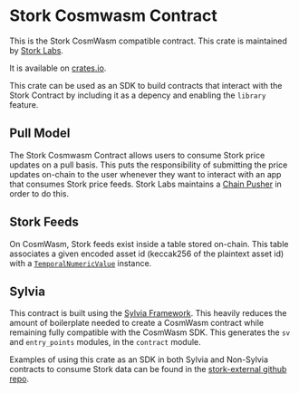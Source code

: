 # Stork Cosmwasm Contract

This is the Stork CosmWasm compatible contract. This crate is maintained by [Stork Labs](https://stork.network).

It is available on [crates.io](https://crates.io/crates/stork-cw).

This crate can be used as an SDK to build contracts that interact with the Stork Contract by including it as a depency and enabling the `library` feature.

## Pull Model

The Stork Cosmwasm Contract allows users to consume Stork price updates on a pull basis. This puts the responsibility of submitting the price updates on-chain to the user whenever they want to interact with an app that consumes Stork price feeds. Stork Labs maintains a [Chain Pusher](https://github.com/stork-oracle/stork-external/apps/docs/chain_pusher) in order to do this.

## Stork Feeds

On CosmWasm, Stork feeds exist inside a table stored on-chain. This table associates a given encoded asset id (keccak256 of the plaintext asset id) with a [`TemporalNumericValue`](./src/temporal_numeric_value.rs) instance.

## Sylvia

This contract is built using the [Sylvia Framework](https://github.com/CosmWasm/sylvia). This heavily reduces the amount of boilerplate needed to create a CosmWasm contract while remaining fully compatible with the CosmWasm SDK. This generates the `sv` and `entry_points` modules, in the `contract` module.

Examples of using this crate as an SDK in both Sylvia and Non-Sylvia contracts to consume Stork data can be found in the [stork-external github repo](https://github.com/stork-oracle/stork-external/tree/main/examples/cosmwasm).

